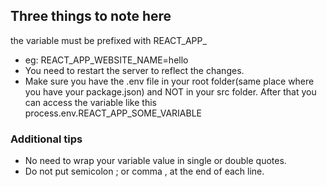 ## Three things to note here

the variable must be prefixed with REACT_APP_
- eg: REACT_APP_WEBSITE_NAME=hello
- You need to restart the server to reflect the changes.
- Make sure you have the .env file in your root folder(same place where you have your package.json) and NOT in your src folder.
After that you can access the variable like this process.env.REACT_APP_SOME_VARIABLE

### Additional tips
- No need to wrap your variable value in single or double quotes.
- Do not put semicolon ; or comma , at the end of each line.
